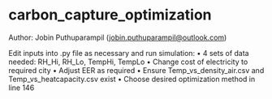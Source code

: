 ﻿# carbon_capture_optimization
Author: Jobin Puthuparampil (jobin.puthuparampil@outlook.com)

Edit inputs into .py file as necessary and run simulation:
• 4 sets of data needed: RH_Hi, RH_Lo, TempHi, TempLo
• Change cost of electricity to required city
• Adjust EER as required
• Ensure Temp_vs_density_air.csv and Temp_vs_heatcapacity.csv exist
• Choose desired optimization method in line 146
